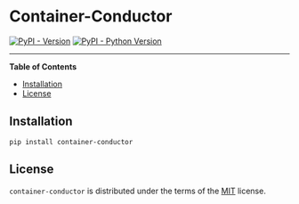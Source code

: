 # Container-Conductor

[![PyPI - Version](https://img.shields.io/pypi/v/container-conductor.svg)](https://pypi.org/project/container-conductor)
[![PyPI - Python Version](https://img.shields.io/pypi/pyversions/container-conductor.svg)](https://pypi.org/project/container-conductor)

-----

**Table of Contents**

- [Installation](#installation)
- [License](#license)

## Installation

```console
pip install container-conductor
```

## License

`container-conductor` is distributed under the terms of the [MIT](https://spdx.org/licenses/MIT.html) license.
